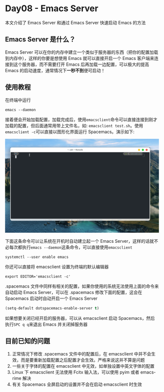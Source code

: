 # Day08 - Emacs Server

本文介绍了 Emacs Server 和通过 Emacs Server 快速启动 Emacs 的方法

## Emacs Server 是什么？

Emacs Server 可以在你的内存中建立一个类似于服务器的东西（把你的配置加载到内存中），这样的你要是想使用 Emacs 就可以直接开启一个 Emacs 客户端来连接到这个服务器，而不需要打开 Emacs 后再加载一边配置，可以极大的提高 Emacs 的启动速度，通常情况下**一秒不到**便可启动！

## 使用教程

在终端中运行

```shell
emacs --daemon
```

接着便会开始加载配置，加载完成后，使用`emacsclient`命令可以直接连接到刚才加载的配置，但后面通常用带上文件名，如: `emacsclient test.sh`。使用`emacsclient -c`可以直接以图形化界面运行 Spacemacs。演示如下:

![emacscient 演示](demo.gif)

下面这条命令可以让系统在开机时自动建立起一个 Emacs Server，这样的话就不必每次都执行`emacs --daemon`这条命令，可以直接使用`emacsclient`

```shell
systemctl --user enable emacs
```

你还可以直接将 emacsclient 设置为终端的默认编辑器

```shell
export EDITOR='emacsclient -c'
```

.spacemacs 文件中同样有相关的配置，如果你使用的系统无法使用上面的命令来自动启动 Emacs Server，可以在 .spacemacs 修改下面的配置，这会在 Spacemacs 启动时自动开启一个 Emacs Server

```lisp
(setq-default dotspacemacs-enable-server t)
```

如果想要关闭已经开启的服务器，可以从 emacsclient 启动 Spacemacs，然后执行`SPC q q`来退出 Emacs 并关闭掉服务器

## 目前已知的问题

1. 正常情况下修改 .spacemacs 文件中的配置后，在 emacsclient 中并不会生效，而是要重新加载配置之后配置才会生效。严格来说这并不算是问题
2. 一些关于字体的配置在 emacsclient 中无效，如单独设置中英文字体的配置
3. Linux 下 emacsclient 无法使用 Fcitx 输入法，可以使用 pyim 或者 emacs-rime 解决
4. 有关 Spacemacs 全屏启动的设置并不会在启动 emacsclient 时生效
